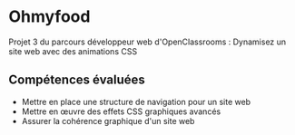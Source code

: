 # Ohmyfood
Projet 3 du parcours développeur web d'OpenClassrooms : Dynamisez un site web avec des animations CSS

## Compétences évaluées
- Mettre en place une structure de navigation pour un site web
- Mettre en œuvre des effets CSS graphiques avancés
- Assurer la cohérence graphique d'un site web